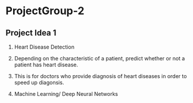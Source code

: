 # ProjectGroup-2

## Project Idea 1

1. Heart Disease Detection

2. Depending on the characteristic of a patient, predict whether or not a patient has heart disease.

3. This is for doctors who provide diagnosis of heart diseases in order to speed up diagonsis.

4. Machine Learning/ Deep Neural Networks
